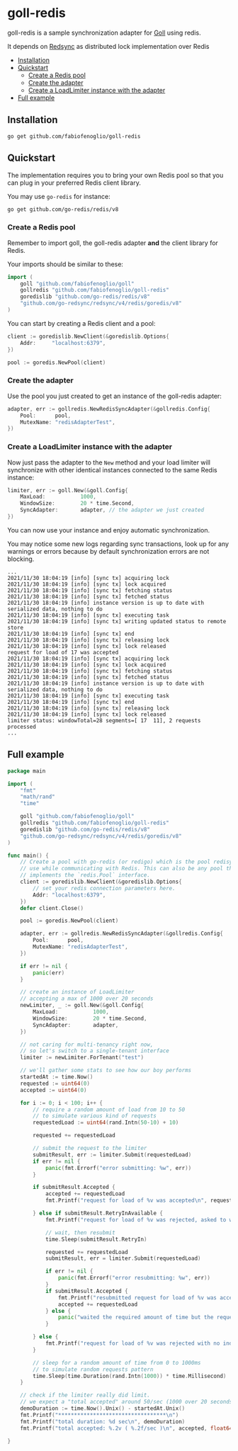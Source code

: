 # goll-redis

goll-redis is a sample synchronization adapter for [Goll](https://github.com/fabiofenoglio/goll) using redis.

It depends on [Redsync](https://github.com/go-redsync) as distributed lock implementation over Redis

- [Installation](#installation)
- [Quickstart](#quickstart)
	- [Create a Redis pool](#create-a-redis-pool)
	- [Create the adapter](#create-the-adapter)
	- [Create a LoadLimiter instance with the adapter](#create-a-loadlimiter-instance-with-the-adapter)
- [Full example](#full-example)

## Installation

```
go get github.com/fabiofenoglio/goll-redis
```

## Quickstart

The implementation requires you to bring your own Redis pool so that you can 
plug in your preferred Redis client library.

You may use `go-redis` for instance:

```bash
go get github.com/go-redis/redis/v8
```

### Create a Redis pool

Remember to import goll, the goll-redis adapter **and** the client library for Redis.

Your imports should be similar to these:

```go
import (
	goll "github.com/fabiofenoglio/goll"
	gollredis "github.com/fabiofenoglio/goll-redis"
	goredislib "github.com/go-redis/redis/v8"
	"github.com/go-redsync/redsync/v4/redis/goredis/v8"
)
```

You can start by creating a Redis client and a pool:


```go
client := goredislib.NewClient(&goredislib.Options{
    Addr:     "localhost:6379",
})

pool := goredis.NewPool(client)
```

### Create the adapter

Use the pool you just created to get an instance of the goll-redis adapter:

```go
adapter, err := gollredis.NewRedisSyncAdapter(&gollredis.Config{
    Pool:      pool,
    MutexName: "redisAdapterTest",
})
```

### Create a LoadLimiter instance with the adapter

Now just pass the adapter to the `New` method and your load limiter will synchronize with other identical instances connected to the same Redis instance:

```go
limiter, err := goll.New(&goll.Config{
    MaxLoad:           1000,
    WindowSize:        20 * time.Second,
    SyncAdapter:       adapter, // the adapter we just created
})
```

You can now use your instance and enjoy automatic synchronization.

You may notice some new logs regarding sync transactions, look up for any warnings or errors because by default synchronization errors are not blocking.

```
...
2021/11/30 18:04:19 [info] [sync tx] acquiring lock
2021/11/30 18:04:19 [info] [sync tx] lock acquired
2021/11/30 18:04:19 [info] [sync tx] fetching status
2021/11/30 18:04:19 [info] [sync tx] fetched status
2021/11/30 18:04:19 [info] instance version is up to date with serialized data, nothing to do
2021/11/30 18:04:19 [info] [sync tx] executing task
2021/11/30 18:04:19 [info] [sync tx] writing updated status to remote store
2021/11/30 18:04:19 [info] [sync tx] end
2021/11/30 18:04:19 [info] [sync tx] releasing lock
2021/11/30 18:04:19 [info] [sync tx] lock released
request for load of 17 was accepted
2021/11/30 18:04:19 [info] [sync tx] acquiring lock
2021/11/30 18:04:19 [info] [sync tx] lock acquired
2021/11/30 18:04:19 [info] [sync tx] fetching status
2021/11/30 18:04:19 [info] [sync tx] fetched status
2021/11/30 18:04:19 [info] instance version is up to date with serialized data, nothing to do
2021/11/30 18:04:19 [info] [sync tx] executing task
2021/11/30 18:04:19 [info] [sync tx] end
2021/11/30 18:04:19 [info] [sync tx] releasing lock
2021/11/30 18:04:19 [info] [sync tx] lock released
limiter status: windowTotal=28 segments=[ 17  11], 2 requests processed
...
```

## Full example

```go
package main

import (
	"fmt"
	"math/rand"
	"time"

	goll "github.com/fabiofenoglio/goll"
	gollredis "github.com/fabiofenoglio/goll-redis"
	goredislib "github.com/go-redis/redis/v8"
	"github.com/go-redsync/redsync/v4/redis/goredis/v8"
)

func main() {
	// Create a pool with go-redis (or redigo) which is the pool redisync will
	// use while communicating with Redis. This can also be any pool that
	// implements the `redis.Pool` interface.
	client := goredislib.NewClient(&goredislib.Options{
		// set your redis connection parameters here.
		Addr: "localhost:6379",
	})
	defer client.Close()

	pool := goredis.NewPool(client)

	adapter, err := gollredis.NewRedisSyncAdapter(&gollredis.Config{
		Pool:      pool,
		MutexName: "redisAdapterTest",
	})

	if err != nil {
		panic(err)
	}

	// create an instance of LoadLimiter
	// accepting a max of 1000 over 20 seconds
	newLimiter, _ := goll.New(&goll.Config{
		MaxLoad:           1000,
		WindowSize:        20 * time.Second,
		SyncAdapter:       adapter,
	})

	// not caring for multi-tenancy right now,
	// so let's switch to a single-tenant interface
	limiter := newLimiter.ForTenant("test")

	// we'll gather some stats to see how our boy performs
	startedAt := time.Now()
	requested := uint64(0)
	accepted := uint64(0)

	for i := 0; i < 100; i++ {
		// require a random amount of load from 10 to 50
		// to simulate various kind of requests
		requestedLoad := uint64(rand.Intn(50-10) + 10)

		requested += requestedLoad

		// submit the request to the limiter
		submitResult, err := limiter.Submit(requestedLoad)
		if err != nil {
			panic(fmt.Errorf("error submitting: %w", err))
		}

		if submitResult.Accepted {
			accepted += requestedLoad
			fmt.Printf("request for load of %v was accepted\n", requestedLoad)

		} else if submitResult.RetryInAvailable {
			fmt.Printf("request for load of %v was rejected, asked to wait for %v ms\n", requestedLoad, submitResult.RetryIn.Milliseconds())

			// wait, then resubmit
			time.Sleep(submitResult.RetryIn)

			requested += requestedLoad
			submitResult, err = limiter.Submit(requestedLoad)

			if err != nil {
				panic(fmt.Errorf("error resubmitting: %w", err))
			}
			if submitResult.Accepted {
				fmt.Printf("resubmitted request for load of %v was accepted\n", requestedLoad)
				accepted += requestedLoad
			} else {
				panic("waited the required amount of time but the request was rejected again :(")
			}

		} else {
			fmt.Printf("request for load of %v was rejected with no indications on the required delay before resubmitting\n", requestedLoad)
		}

		// sleep for a random amount of time from 0 to 1000ms
		// to simulate random requests pattern
		time.Sleep(time.Duration(rand.Intn(1000)) * time.Millisecond)
	}

	// check if the limiter really did limit.
	// we expect a "total accepted" around 50/sec (1000 over 20 seconds)
	demoDuration := time.Now().Unix() - startedAt.Unix()
	fmt.Printf("**********************************\n")
	fmt.Printf("total duration: %d sec\n", demoDuration)
	fmt.Printf("total accepted: %.2v ( %.2f/sec )\n", accepted, float64(accepted)/float64(demoDuration))

}
```